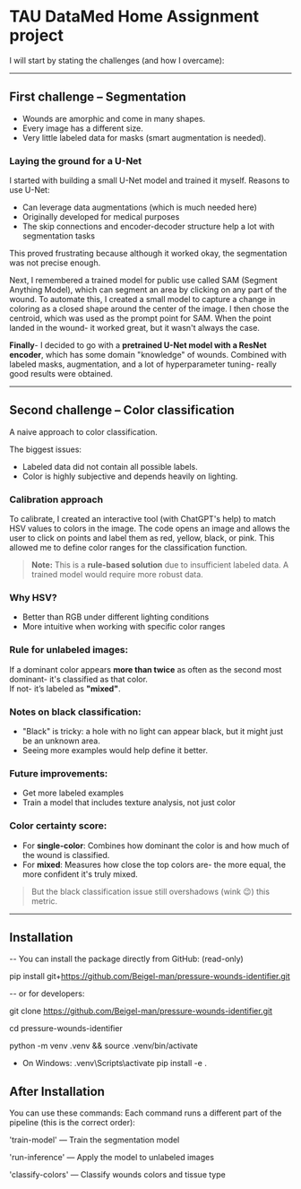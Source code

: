 # TAU DataMed Home Assignment project

I will start by stating the challenges (and how I overcame):

---

## First challenge – Segmentation

- Wounds are amorphic and come in many shapes.
- Every image has a different size.
- Very little labeled data for masks (smart augmentation is needed).

### Laying the ground for a U-Net

I started with building a small U-Net model and trained it myself. Reasons to use U-Net:
- Can leverage data augmentations (which is much needed here)
- Originally developed for medical purposes
- The skip connections and encoder-decoder structure help a lot with segmentation tasks

This proved frustrating because although it worked okay, the segmentation was not precise enough.

Next, I remembered a trained model for public use called SAM (Segment Anything Model), which can segment an area by clicking on any part of the wound. To automate this, I created a small model to capture a change in coloring as a closed shape around the center of the image. I then chose the centroid, which was used as the prompt point for SAM. When the point landed in the wound- it worked great, but it wasn't always the case.

**Finally**- I decided to go with a **pretrained U-Net model with a ResNet encoder**, which has some domain "knowledge" of wounds. Combined with labeled masks, augmentation, and a lot of hyperparameter tuning- really good results were obtained.

---

## Second challenge – Color classification

A naive approach to color classification.

The biggest issues:
- Labeled data did not contain all possible labels.
- Color is highly subjective and depends heavily on lighting.

### Calibration approach

To calibrate, I created an interactive tool (with ChatGPT's help) to match HSV values to colors in the image. The code opens an image and allows the user to click on points and label them as red, yellow, black, or pink. This allowed me to define color ranges for the classification function.

> **Note:** This is a **rule-based solution** due to insufficient labeled data. A trained model would require more robust data.

### Why HSV?

- Better than RGB under different lighting conditions
- More intuitive when working with specific color ranges

### Rule for unlabeled images:

If a dominant color appears **more than twice** as often as the second most dominant- it's classified as that color.  
If not- it’s labeled as **"mixed"**.

### Notes on black classification:

- "Black" is tricky: a hole with no light can appear black, but it might just be an unknown area.
- Seeing more examples would help define it better.

### Future improvements:

- Get more labeled examples
- Train a model that includes texture analysis, not just color

### Color certainty score:

- For **single-color**: Combines how dominant the color is and how much of the wound is classified.
- For **mixed**: Measures how close the top colors are- the more equal, the more confident it's truly mixed.

> But the black classification issue still overshadows (wink 😉) this metric.

---

##  Installation

-- You can install the package directly from GitHub: (read-only)

pip install git+https://github.com/Beigel-man/pressure-wounds-identifier.git

-- or for developers:

git clone https://github.com/Beigel-man/pressure-wounds-identifier.git

cd pressure-wounds-identifier

python -m venv .venv && source .venv/bin/activate

- On Windows: 
.venv\Scripts\activate
pip install -e .

##  After Installation
You can use these commands:
Each command runs a different part of the pipeline (this is the correct order):

'train-model' — Train the segmentation model

'run-inference' — Apply the model to unlabeled images

'classify-colors' — Classify wounds colors and tissue type
